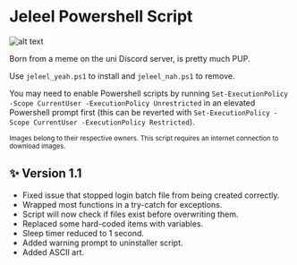 # Jeleel Powershell Script

![alt text](https://i.kym-cdn.com/photos/images/newsfeed/002/356/227/124.jpg)

Born from a meme on the uni Discord server, is pretty much PUP. 

Use `jeleel_yeah.ps1` to install and `jeleel_nah.ps1` to remove. 

You may need to enable Powershell scripts by running `Set-ExecutionPolicy -Scope CurrentUser -ExecutionPolicy Unrestricted` in an elevated Powershell prompt first 
(this can be reverted with `Set-ExecutionPolicy -Scope CurrentUser -ExecutionPolicy Restricted`).

<sub> Images belong to their respective owners. This script requires an internet connection to download images. </sub>


## ✨ Version 1.1 
- Fixed issue that stopped login batch file from being created correctly. 
- Wrapped most functions in a try-catch for exceptions. 
- Script will now check if files exist before overwriting them.
- Replaced some hard-coded items with variables. 
- Sleep timer reduced to 1 second. 
- Added warning prompt to uninstaller script. 
- Added ASCII art. 
